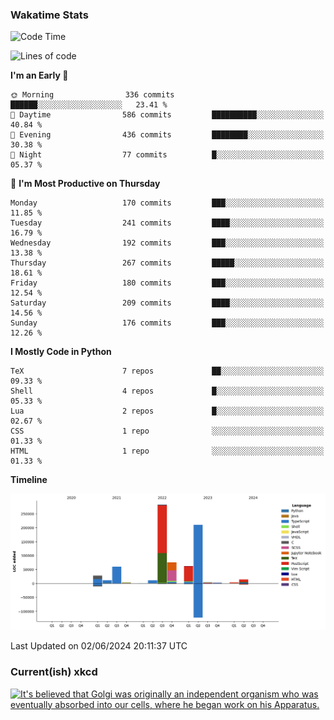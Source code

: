 ### Wakatime Stats
<!--START_SECTION:waka-->
![Code Time](http://img.shields.io/badge/Code%20Time-2%2C578%20hrs%203%20mins-blue)

![Lines of code](https://img.shields.io/badge/From%20Hello%20World%20I%27ve%20Written-767.4%20thousand%20lines%20of%20code-blue)

**I'm an Early 🐤** 

```text
🌞 Morning                336 commits         ██████░░░░░░░░░░░░░░░░░░░   23.41 % 
🌆 Daytime                586 commits         ██████████░░░░░░░░░░░░░░░   40.84 % 
🌃 Evening                436 commits         ████████░░░░░░░░░░░░░░░░░   30.38 % 
🌙 Night                  77 commits          █░░░░░░░░░░░░░░░░░░░░░░░░   05.37 % 
```
📅 **I'm Most Productive on Thursday** 

```text
Monday                   170 commits         ███░░░░░░░░░░░░░░░░░░░░░░   11.85 % 
Tuesday                  241 commits         ████░░░░░░░░░░░░░░░░░░░░░   16.79 % 
Wednesday                192 commits         ███░░░░░░░░░░░░░░░░░░░░░░   13.38 % 
Thursday                 267 commits         █████░░░░░░░░░░░░░░░░░░░░   18.61 % 
Friday                   180 commits         ███░░░░░░░░░░░░░░░░░░░░░░   12.54 % 
Saturday                 209 commits         ████░░░░░░░░░░░░░░░░░░░░░   14.56 % 
Sunday                   176 commits         ███░░░░░░░░░░░░░░░░░░░░░░   12.26 % 
```


**I Mostly Code in Python** 

```text
TeX                      7 repos             ██░░░░░░░░░░░░░░░░░░░░░░░   09.33 % 
Shell                    4 repos             █░░░░░░░░░░░░░░░░░░░░░░░░   05.33 % 
Lua                      2 repos             █░░░░░░░░░░░░░░░░░░░░░░░░   02.67 % 
CSS                      1 repo              ░░░░░░░░░░░░░░░░░░░░░░░░░   01.33 % 
HTML                     1 repo              ░░░░░░░░░░░░░░░░░░░░░░░░░   01.33 % 
```



**Timeline**

![Lines of Code chart](https://raw.githubusercontent.com/joshuajeschek/joshuajeschek/main/assets/bar_graph.png)


 Last Updated on 02/06/2024 20:11:37 UTC
<!--END_SECTION:waka-->

### Current(ish) xkcd
<a id="xkcd-a" title="It's believed that Golgi was originally an independent organism who was eventually absorbed into our cells, where he began work on his Apparatus." href="https://www.xkcd.com" target="_blank">
        <img align="center" id="xkcd-img" src="https://imgs.xkcd.com/comics/cell_organelles.png" alt="It's believed that Golgi was originally an independent organism who was eventually absorbed into our cells, where he began work on his Apparatus." height=300 />
</a>
